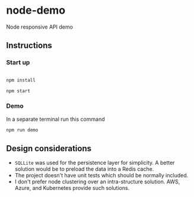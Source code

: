 # node-demo
Node responsive API demo

## Instructions

### Start up
```bash

npm install

npm start

```

### Demo

In a separate terminal run this command

```bash
npm run demo

```

## Design considerations

 * `SQLLite` was used for the persistence layer for simplicity.  A better solution would be to preload the data into a Redis cache.
 * The project doesn't have unit tests which should be normally included.
 * I don't prefer node clustering over an intra-structure solution.  AWS, Azure, and Kubernetes provide such solutions.
